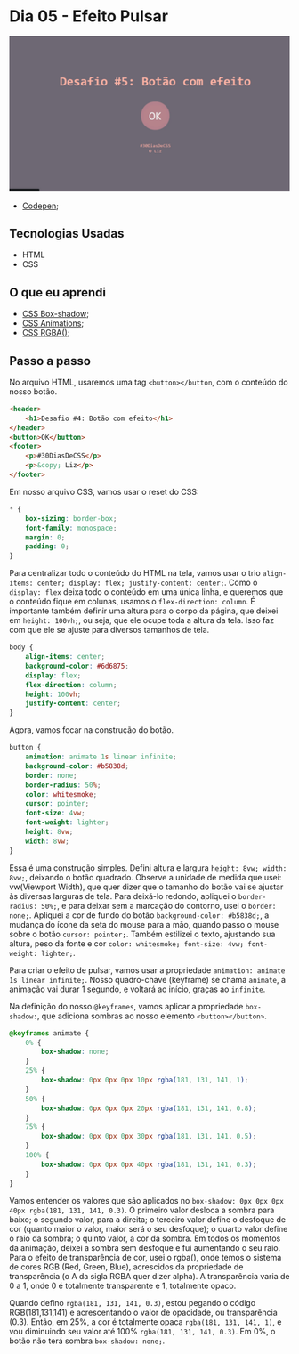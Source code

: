 # Dia 05 - Efeito Pulsar

![Efeito Pulsar](./botao.gif?raw=true "Efeito Pulsar")

-   [Codepen](https://codepen.io/lizvidotti91/pen/wvGmQdq);

## Tecnologias Usadas

-   HTML
-   CSS

## O que eu aprendi

-   [CSS Box-shadow](https://www.w3schools.com/cssref/css3_pr_box-shadow.asp);
-   [CSS Animations](https://www.w3schools.com/css/css3_animations.asp);
-   [CSS RGBA()](https://www.w3schools.com/cssref/func_rgba.asp);

## Passo a passo

No arquivo HTML, usaremos uma tag `<button></button`, com o conteúdo do nosso botão.

```html
<header>
    <h1>Desafio #4: Botão com efeito</h1>
</header>
<button>OK</button>
<footer>
    <p>#30DiasDeCSS</p>
    <p>&copy; Liz</p>
</footer>
```

Em nosso arquivo CSS, vamos usar o reset do CSS:

```css
* {
    box-sizing: border-box;
    font-family: monospace;
    margin: 0;
    padding: 0;
}
```

Para centralizar todo o conteúdo do HTML na tela, vamos usar o trio `align-items: center; display: flex; justify-content: center;`. Como o `display: flex` deixa todo o conteúdo em uma única linha, e queremos que o conteúdo fique em colunas, usamos o `flex-direction: column`. É importante também definir uma altura para o corpo da página, que deixei em `height: 100vh;`, ou seja, que ele ocupe toda a altura da tela. Isso faz com que ele se ajuste para diversos tamanhos de tela.

```css
body {
    align-items: center;
    background-color: #6d6875;
    display: flex;
    flex-direction: column;
    height: 100vh;
    justify-content: center;
}
```

Agora, vamos focar na construção do botão.

```css
button {
    animation: animate 1s linear infinite;
    background-color: #b5838d;
    border: none;
    border-radius: 50%;
    color: whitesmoke;
    cursor: pointer;
    font-size: 4vw;
    font-weight: lighter;
    height: 8vw;
    width: 8vw;
}
```

Essa é uma construção simples. Defini altura e largura `height: 8vw; width: 8vw;`, deixando o botão quadrado. Observe a unidade de medida que usei: vw(Viewport Width), que quer dizer que o tamanho do botão vai se ajustar às diversas larguras de tela. Para deixá-lo redondo, apliquei o `border-radius: 50%;`, e para deixar sem a marcação do contorno, usei o `border: none;`. Apliquei a cor de fundo do botão `background-color: #b5838d;`, a mudança do ícone da seta do mouse para a mão, quando passo o mouse sobre o botão `cursor: pointer;`. Também estilizei o texto, ajustando sua altura, peso da fonte e cor `color: whitesmoke; font-size: 4vw; font-weight: lighter;`.

Para criar o efeito de pulsar, vamos usar a propriedade `animation: animate 1s linear infinite;`. Nosso quadro-chave (keyframe) se chama `animate`, a animação vai durar 1 segundo, e voltará ao início, graças ao `infinite`.

Na definição do nosso `@keyframes`, vamos aplicar a propriedade `box-shadow:`, que adiciona sombras ao nosso elemento `<button></button>`.

```css
@keyframes animate {
    0% {
        box-shadow: none;
    }
    25% {
        box-shadow: 0px 0px 0px 10px rgba(181, 131, 141, 1);
    }
    50% {
        box-shadow: 0px 0px 0px 20px rgba(181, 131, 141, 0.8);
    }
    75% {
        box-shadow: 0px 0px 0px 30px rgba(181, 131, 141, 0.5);
    }
    100% {
        box-shadow: 0px 0px 0px 40px rgba(181, 131, 141, 0.3);
    }
}
```

Vamos entender os valores que são aplicados no `box-shadow: 0px 0px 0px 40px rgba(181, 131, 141, 0.3)`. O primeiro valor desloca a sombra para baixo; o segundo valor, para a direita; o terceiro valor define o desfoque de cor (quanto maior o valor, maior será o seu desfoque); o quarto valor define o raio da sombra; o quinto valor, a cor da sombra. Em todos os momentos da animação, deixei a sombra sem desfoque e fui aumentando o seu raio. Para o efeito de transparência de cor, usei o rgba(), onde temos o sistema de cores RGB (Red, Green, Blue), acrescidos da propriedade de transparência (o A da sigla RGBA quer dizer alpha). A transparência varia de 0 a 1, onde 0 é totalmente transparente e 1, totalmente opaco.

Quando defino `rgba(181, 131, 141, 0.3)`, estou pegando o código RGB(181,131,141) e acrescentando o valor de opacidade, ou transparência (0.3). Então, em 25%, a cor é totalmente opaca `rgba(181, 131, 141, 1)`, e vou diminuindo seu valor até 100% `rgba(181, 131, 141, 0.3)`. Em 0%, o botão não terá sombra `box-shadow: none;`.
